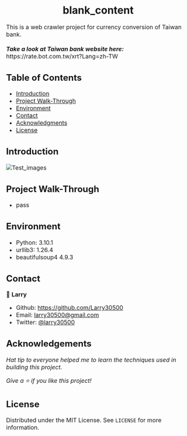 <h1 align="center">
  <br>
  blank_content
</h1>

<p><font size="3">
  This is a web crawler project for currency conversion of Taiwan bank.
  <br><br> 
  <strong><em>Take a look at Taiwan bank website here:</em></strong>  https://rate.bot.com.tw/xrt?Lang=zh-TW
</p>

## Table of Contents
* [Introduction](#Introduction)
* [Project Walk-Through](#Project-Walk-Through)
* [Environment](#Environment)
* [Contact](#Contact)
* [Acknowledgments](#Acknowledgments)
* [License](#License)

## Introduction
![Test_images](images/test.jpg)

## Project Walk-Through
* pass

## Environment
* Python: 3.10.1
* urllib3: 1.26.4
* beautifulsoup4 4.9.3

## Contact
👤 **Larry**
  * Github: https://github.com/Larry30500
  * Email: larry30500@gmail.com
  * Twitter: [@larry30500](https://twitter.com/larry30500)

## Acknowledgements
*Hat tip to everyone helped me to learn the techniques used in building this project.*
  
*Give a ⭐️ if you like this project!*

## License
Distributed under the MIT License. See `LICENSE` for more information.
